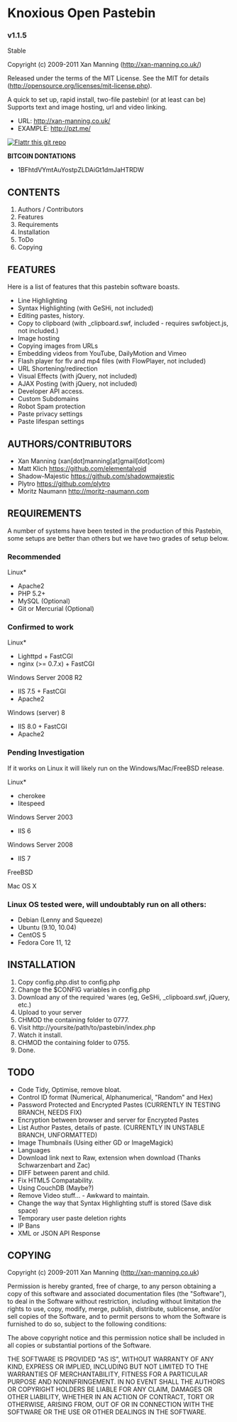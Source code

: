Knoxious Open Pastebin
======================
### v1.1.5 

Stable

Copyright (c) 2009-2011 Xan Manning (http://xan-manning.co.uk/)

Released under the terms of the MIT License.
See the MIT for details (http://opensource.org/licenses/mit-license.php).

A quick to set up, rapid install, two-file pastebin! (or at least can be) Supports text and image hosting, url and video linking.

 * URL: http://xan-manning.co.uk/
 * EXAMPLE: http://pzt.me/


[![Flattr this git repo](http://api.flattr.com/button/flattr-badge-large.png)](https://flattr.com/submit/auto?user_id=xan.manning&url=https://github.com/xanmanning/Knoxious-Open-Pastebin&title=Knoxious-Open-Pastebin&language=&tags=github&category=software) 

**BITCOIN DONTATIONS**
 * 1BFhtdVYmtAuYostpZLDAiGt1dmJaHTRDW


CONTENTS
--------

1. Authors / Contributors
2. Features
3. Requirements
4. Installation
5. ToDo
6. Copying


FEATURES
--------

Here is a list of features that this pastebin software boasts.

 * Line Highlighting
 * Syntax Highlighting (with GeSHi, not included)
 * Editing pastes, history.
 * Copy to clipboard (with _clipboard.swf, included - requires swfobject.js, not included.)
 * Image hosting
 * Copying images from URLs
 * Embedding videos from YouTube, DailyMotion and Vimeo
 * Flash player for flv and mp4 files (with FlowPlayer, not included)
 * URL Shortening/redirection
 * Visual Effects (with jQuery, not included)
 * AJAX Posting (with jQuery, not included)
 * Developer API access.
 * Custom Subdomains
 * Robot Spam protection
 * Paste privacy settings
 * Paste lifespan settings


AUTHORS/CONTRIBUTORS
--------------------

 * Xan Manning (xan[dot]manning[at]gmail[dot]com)
 * Matt Klich https://github.com/elementalvoid
 * Shadow-Majestic https://github.com/shadowmajestic
 * Plytro https://github.com/plytro
 * Moritz Naumann http://moritz-naumann.com



REQUIREMENTS
------------

A number of systems have been tested in the production of this Pastebin, some setups are better than others but we have two grades of setup below.


### Recommended

Linux*

 * Apache2
 * PHP 5.2+
 * MySQL (Optional)
 * Git or Mercurial (Optional)


### Confirmed to work

Linux*

 * Lighttpd + FastCGI
 * nginx (>= 0.7.x) + FastCGI

Windows Server 2008 R2

 * IIS 7.5 + FastCGI
 * Apache2
 
Windows (server) 8

 * IIS 8.0 + FastCGI
 * Apache2

	
### Pending Investigation
If it works on Linux it will likely run on the Windows/Mac/FreeBSD release.

Linux*

 * cherokee
 * litespeed

Windows Server 2003

 * IIS 6

Windows Server 2008

 * IIS 7

FreeBSD

Mac OS X


### Linux OS tested were, will undoubtably run on all others:

 * Debian (Lenny and Squeeze)
 * Ubuntu (9.10, 10.04)
 * CentOS 5
 * Fedora Core 11, 12	



INSTALLATION
------------

1. Copy config.php.dist to config.php
2. Change the $CONFIG variables in config.php
3. Download any of the required 'wares (eg, GeSHi, _clipboard.swf, jQuery, etc.)
4. Upload to your server
5. CHMOD the containing folder to 0777.
6. Visit http://yoursite/path/to/pastebin/index.php
7. Watch it install.
8. CHMOD the containing folder to 0755.
9. Done.


TODO
----

 * Code Tidy, Optimise, remove bloat.
 * Control ID format (Numerical, Alphanumerical, "Random" and Hex)
 * Password Protected and Encrypted Pastes (CURRENTLY IN TESTING BRANCH, NEEDS FIX)
 * Encryption between browser and server for Encrypted Pastes
 * List Author Pastes, details of paste. (CURRENTLY IN UNSTABLE BRANCH, UNFORMATTED)
 * Image Thumbnails (Using either GD or ImageMagick)
 * Languages
 * Download link next to Raw, extension when download (Thanks Schwarzenbart and Zac)
 * DIFF between parent and child.
 * Fix HTML5 Compatability.
 * Using CouchDB (Maybe?)
 * Remove Video stuff... - Awkward to maintain.
 * Change the way that Syntax Highlighting stuff is stored (Save disk space)
 * Temporary user paste deletion rights
 * IP Bans
 * XML or JSON API Response


COPYING
-------

Copyright (c) 2009-2011 Xan Manning (http://xan-manning.co.uk)

Permission is hereby granted, free of charge, to any person obtaining a copy
of this software and associated documentation files (the "Software"), to deal
in the Software without restriction, including without limitation the rights
to use, copy, modify, merge, publish, distribute, sublicense, and/or sell
copies of the Software, and to permit persons to whom the Software is
furnished to do so, subject to the following conditions:

The above copyright notice and this permission notice shall be included in
all copies or substantial portions of the Software.

THE SOFTWARE IS PROVIDED "AS IS", WITHOUT WARRANTY OF ANY KIND, EXPRESS OR
IMPLIED, INCLUDING BUT NOT LIMITED TO THE WARRANTIES OF MERCHANTABILITY,
FITNESS FOR A PARTICULAR PURPOSE AND NONINFRINGEMENT. IN NO EVENT SHALL THE
AUTHORS OR COPYRIGHT HOLDERS BE LIABLE FOR ANY CLAIM, DAMAGES OR OTHER
LIABILITY, WHETHER IN AN ACTION OF CONTRACT, TORT OR OTHERWISE, ARISING FROM,
OUT OF OR IN CONNECTION WITH THE SOFTWARE OR THE USE OR OTHER DEALINGS IN
THE SOFTWARE.
